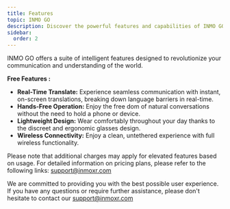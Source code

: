 ```yaml
---
title: Features
topic: INMO GO
description: Discover the powerful features and capabilities of INMO GO AR Glasses, including real-time translation and hands-free operation
sidebar:
  order: 2
---
```

INMO GO offers a suite of intelligent features designed to revolutionize your communication and understanding of the world.&#x20;

**Free Features :**

* **Real-Time Translate:** Experience seamless communication with instant, on-screen translations, breaking down language barriers in real-time.
* **Hands-Free Operation:** Enjoy the free  dom of natural conversations without the need to hold a phone or device.
* **Lightweight Design:** Wear comfortably throughout your day thanks to the discreet and ergonomic glasses design.
* **Wireless Connectivity:** Enjoy a clean, untethered experience with full wireless functionality.

Please note that additional charges may apply for elevated features based on usage. For detailed information on pricing plans, please refer to the following links: support@inmoxr.com

We are committed to providing you with the best possible user experience. If you have any questions or require further assistance, please don't hesitate to contact our support@inmoxr.com
